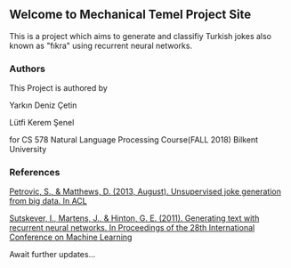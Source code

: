 ## Welcome to Mechanical Temel Project Site

This is a project which aims to generate and classifiy Turkish jokes also known as "fıkra" using recurrent neural networks.

### Authors
This Project is authored by

Yarkın Deniz Çetin

Lütfi Kerem Şenel

for CS 578 Natural Language Processing Course(FALL 2018)
Bilkent University

### References
[Petrovic, S., & Matthews, D. (2013, August). Unsupervised joke generation from big data. In ACL](http://aclweb.org/anthology/P13-2041)

[Sutskever, I., Martens, J., & Hinton, G. E. (2011). Generating text with recurrent neural networks.
In Proceedings of the 28th International Conference on Machine Learning ](http://www.cs.toronto.edu/~ilya/pubs/2011/LANG-RNN.pdf)


Await further updates...


